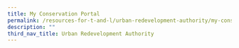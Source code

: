```yaml
---
title: My Conservation Portal
permalink: /resources-for-t-and-l/urban-redevelopment-authority/my-conservation-portal/
description: ""
third_nav_title: Urban Redevelopment Authority
---
```

